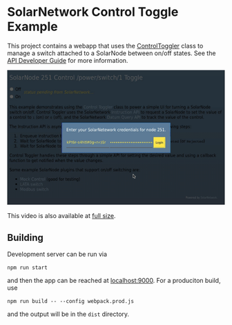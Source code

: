 # SolarNetwork Control Toggle Example

This project contains a webapp that uses the [ControlToggler][sn-control-toggler] class
to manage a switch attached to a SolarNode between on/off states. See the 
[API Developer Guide][solarnet-api] for more information.

![demo](docs/control-toggle-demo.gif)

This video is also available at [full size](https://youtu.be/BW3Y3_PEj-k).

## Building

Development server can be run via

```shell
npm run start
```

and then the app can be reached at [localhost:9000](http://localhost:9000). For a
produciton build, use

```shell
npm run build -- --config webpack.prod.js
```

and the output will be in the `dist` directory.

  [solarnet-api]: https://github.com/SolarNetwork/solarnetwork/wiki/API-Developer-Guide
  [sn-control-toggler]: https://github.com/SolarNetwork/sn-control-toggler-js
